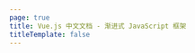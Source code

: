 ```yaml
---
page: true
title: Vue.js 中文文档 - 渐进式 JavaScript 框架
titleTemplate: false
---
```


<script setup>
import Home from '@theme/components/Home.vue'
</script>

<Home />
